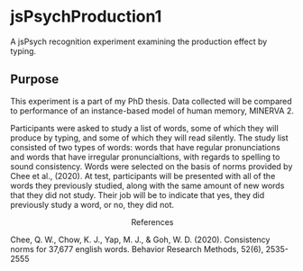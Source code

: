 # jsPsychProduction1
A jsPsych recognition experiment examining the production effect by typing.

## Purpose

This experiment is a part of my PhD thesis. Data collected will be compared to performance of an instance-based model of human memory, MINERVA 2.

Participants were asked to study a list of words, some of which they will produce by typing, and some of which they will read silently. The study list consisted of two types of words: words that have regular pronunciations and words that have irregular pronuncialtions, with regards to spelling to sound consistency. Words were selected on the basis of norms provided by Chee et al., (2020). At test, participants will be presented with all of the words they previously studied, along with the same amount of new words that they did not study. Their job will be to indicate that yes, they did previously study a word, or no, they did not.

<p align="center">References</p>

Chee, Q. W., Chow, K. J., Yap, M. J., & Goh, W. D. (2020). Consistency norms for 37,677 english words. Behavior Research Methods, 52(6), 2535-2555